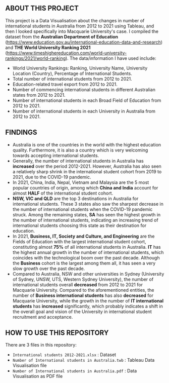 ABOUT THIS PROJECT
-

This project is a Data Visualisation about the changes in number of international students in Australia from 2012 to 2021 using Tableau, and then I looked specifically
into Macquarie University's case. I compiled the dataset from the **Australian Department of Education**
(https://www.education.gov.au/international-education-data-and-research) and **THE World University Ranking 2021**
(https://www.timeshighereducation.com/world-university-rankings/2021/world-ranking). The data/information I have used include:
* World University Rankings: Ranking, University Name, University Location (Country), Percentage of International Students.
* Total number of international students from 2012 to 2021.
* Education-related travel export from 2012 to 2021.
* Number of commencing international students in different Australian states from 2012 to 2021.
* Number of international students in each Broad Field of Education from 2012 to 2021.
* Number of international students in each University in Australia from 2012 to 2021.

FINDINGS
-

* Australia is one of the countries in the world with the highest education quality. Furthermore, it is also a country which is very welcoming towards accepting
international students.
* Generally, the number of international students in Australia has **increased** over the period 2012-2021. However, Australia has also seen a relatively sharp shrink in
the international student cohort from 2019 to 2021, due to the COVID-19 pandemic.
* In 2021, China, India, Nepal, Vietnam and Malaysia are the 5 most popular countries of origin, among which **China and India** account for almost **HALF** of the
international student cohort.
* **NSW, VIC and QLD** are the top 3 destinations in Australia for international students. These 3 states also saw the sharpest decrease in the number of international
students when the COVID-19 pandemic struck. Among the remaining states, **SA** has seen the highest growth in the number of international students, indicating an
increasing trend of international students choosing this state as their destination for education.
* In 2021, **Business, IT, Society and Culture, and Engineering** are the Fields of Education with the largest international student cohort, constituting almost **75%**
of all international students in Australia. **IT** has the highest annual growth in the number of international students, which coincides with the technological boom over
the past decade. Although the **Business** cohort is the largest among them all, it has seen a very slow growth over the past decade.
* Compared to Australia, NSW and other universities in Sydney (University of Sydney, UNSW, UTS, Western Sydney University), the number of international students overall
**decreased** from 2012 to 2021 for Macquarie University. Compared to the aforementioned entities, the number of **Business international students** has also
**decreased** for Macquarie University, while the growth in the number of **IT international students** has **increased** significantly, which probably indicates a
shift in the overall goal and vision of the University in international student recruitment and acceptance.

HOW TO USE THIS REPOSITORY
-

There are 3 files in this repository:
* `International students 2012-2021.xlsx` : Dataset
* `Number of International students in Australia.twb` : Tableau Data Visualisation file
* `Number of International students in Australia.pdf` : Data Visualisation as PDF file
